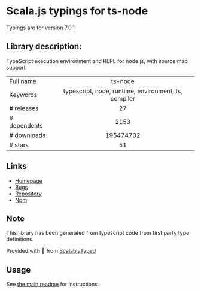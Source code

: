 
# Scala.js typings for ts-node

Typings are for version 7.0.1

## Library description:
TypeScript execution environment and REPL for node.js, with source map support

|                    |                 |
| ------------------ | :-------------: |
| Full name          | ts-node |
| Keywords           | typescript, node, runtime, environment, ts, compiler |
| # releases         | 27 |
| # dependents       | 2153 |
| # downloads        | 195474702 |
| # stars            | 51 |

## Links
- [Homepage](https://github.com/TypeStrong/ts-node)
- [Bugs](https://github.com/TypeStrong/ts-node/issues)
- [Repository](https://github.com/TypeStrong/ts-node)
- [Npm](https://www.npmjs.com/package/ts-node)
    


## Note
This library has been generated from typescript code from first party type definitions.

Provided with :purple_heart: from [ScalablyTyped](https://github.com/oyvindberg/ScalablyTyped)

## Usage
See [the main readme](../../readme.md) for instructions.


